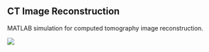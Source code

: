 ## CT Image Reconstruction

MATLAB simulation for computed tomography image reconstruction.

![](https://github.com/nazimcoskun/ct-image-reconstruction/blob/master/preview.jpg)
